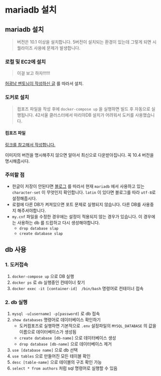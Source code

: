 # mariadb 설치

## mariadb 설치

> 버전은 10.1 이상을 설치합니다. 5버전이 설치되는 환경이 있는데 그렇게 되면 시퀄라이즈 사용에 문제가 발생합니다.

### 로컬 및 EC2에 설치

> 이걸 보고 하자!!!!!!

[허광남 멘토님이 작성하신 글](https://okdevtv.com/mib/mariadb) 를 따라서 설치.

### 도커로 설치

> 컴포즈 파일을 작성 후에 `docker-compose up` 을 실행하면 빌드 후 자동으로 실행됩니다. 42서울 클러스터에서 마리아DB 설치가 어려워서 도커를 사용했습니다.

#### 컴포즈 파일

[링크를 참고해서 작성합니다.](https://int-i.github.io/sql/2020-12-31/mysql-docker-compose/)

이미지의 버전을 명시해주지 않으면 알아서 최신으로 다운받아집니다. 꼭 10.4 버전을 명시해줍시다.

### 주의할 점

* 한글이 저장이 안된다면 [블로그](https://kyome.tistory.com/134) 를 따라서 현재 `mariadb` 에서 사용하고 있는 `character-set` 이 무엇인지 확인합니다. `latin` 이 있다면 블로그를 따라 `utf-8`로 설정해줍시다.
* 로컬에 다른 DB가 켜져있으면 포트 문제로 실행되지 않습니다. 다른 DB를 사용중지 해주셔야합니다.
* `my.cnf` 파일을 수정한 경우에는 설정이 적용되지 않는 경우가 있습니다. 이 경우에는 사용하는 db 를 드랍하고 다시 생성해야합니다.
  * `drop database slap`
  * `create database slap`

## db 사용

### 1. 도커접속

1. `docker-compose up` 으로 DB 실행
2. `docker ps` 로 `db`  실행중인 컨테이너 찾기
3. `docker exec -it [container-id]  /bin/bash` 명령어로 컨테이너 접속

### 2. db 실행

1. `mysql -u[username] -p[password]` 로 db 접속
2. `show databases` 명령어로 데이터베이스 확인하기
   * 도커컴포즈로 실행하면 기본적으로 `.env` 설정파일의 `MYSQL_DATABASE` 의 값을 이름으로 데이터베이스가 생성됨
   * `create database [db-name]` 으로 데이터베이스 생성
   * `drop database [db-name]` 으로 데이터베이스 제거
3. `use [database name]` 으로 db 선택
4. `use tables` 으로 만들어진 모든 테이블 확인
5. `desc [table-name]` 으로 테이블의 구조 확인 가능
6. `select * from authors` 처럼 sql 명령어로 실행할 수 있음

